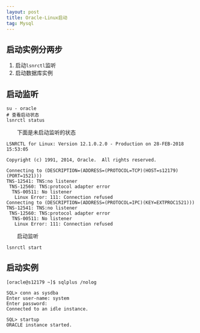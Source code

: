 ```yaml
---
layout: post
title: Oracle-Linux启动
tag: Mysql
---
```

## 启动实例分两步
1. 启动`lsnrctl`监听
2. 启动数据库实例

## 启动监听
```shell
su - oracle
# 查看启动状态
lsnrctl status
```

　　下面是未启动监听的状态

```console
LSNRCTL for Linux: Version 12.1.0.2.0 - Production on 28-FEB-2018 15:53:05

Copyright (c) 1991, 2014, Oracle.  All rights reserved.

Connecting to (DESCRIPTION=(ADDRESS=(PROTOCOL=TCP)(HOST=s12179)(PORT=1521)))
TNS-12541: TNS:no listener
 TNS-12560: TNS:protocol adapter error
  TNS-00511: No listener
   Linux Error: 111: Connection refused
Connecting to (DESCRIPTION=(ADDRESS=(PROTOCOL=IPC)(KEY=EXTPROC1521)))
TNS-12541: TNS:no listener
 TNS-12560: TNS:protocol adapter error
  TNS-00511: No listener
   Linux Error: 111: Connection refused
```

　　启动监听
```shell
lsnrctl start
```

## 启动实例
```shell
[oracle@s12179 ~]$ sqlplus /nolog

SQL> conn as sysdba
Enter user-name: system
Enter password: 
Connected to an idle instance.

SQL> startup
ORACLE instance started.
```
